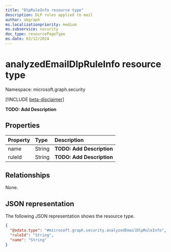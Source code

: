 ```yaml
---
title: "DlpRuleInfo resource type"
description: DLP rules applied to mail
author: akgraph
ms.localizationpriority: medium
ms.subservice: security
doc_type: resourcePageType
ms.date: 03/12/2024
---
```


# analyzedEmailDlpRuleInfo resource type

Namespace: microsoft.graph.security

[!INCLUDE [beta-disclaimer](../../includes/beta-disclaimer.md)]

**TODO: Add Description**


## Properties
|Property|Type|Description|
|:---|:---|:---|
|name|String|**TODO: Add Description**|
|ruleId|String|**TODO: Add Description**|

## Relationships
None.

## JSON representation
The following JSON representation shows the resource type.
<!-- {
  "blockType": "resource",
  "@odata.type": "microsoft.graph.security.analyzedEmailDlpRuleInfo"
}
-->
``` json
{
  "@odata.type": "#microsoft.graph.security.analyzedEmailDlpRuleInfo",
  "ruleId": "String",
  "name": "String"
}
```

